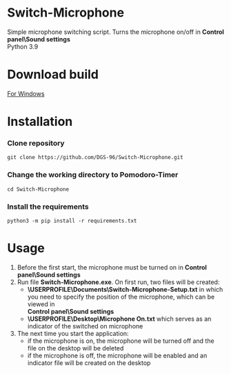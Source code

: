 # Switch-Microphone
Simple microphone switching script. Turns the microphone on/off in __Control panel\Sound settings__
<br>Python 3.9

# Download build
[For Windows](https://codeload.github.com/DGS-96/Switch-Microphone/zip/refs/heads/build)

# Installation
### Clone repository
```
git clone https://github.com/DGS-96/Switch-Microphone.git
```
### Change the working directory to Pomodoro-Timer
```
cd Switch-Microphone
```
### Install the requirements
```
python3 -m pip install -r requirements.txt
```

# Usage
1. Before the first start, the microphone must be turned on in __Control panel\Sound settings__
1. Run file __Switch-Microphone.exe__. On first run, two files will be created:
   - __\USERPROFILE\Documents\Switch-Microphone-Setup.txt__ in which you need to specify the position of the microphone, which can be viewed in 
   <br>__Control panel\Sound settings__
   - __\USERPROFILE\Desktop\Microphone On.txt__ which serves as an indicator of the switched on microphone
1. The next time you start the application:
   - if the microphone is on, the microphone will be turned off and the file on the desktop will be deleted
   - if the microphone is off, the microphone will be enabled and an indicator file will be created on the desktop
